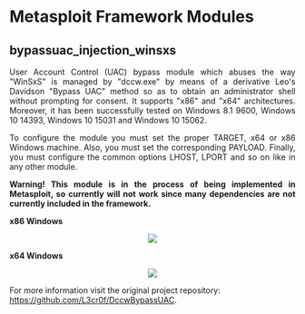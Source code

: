 <h1>Metasploit Framework Modules</h1>
<h2>bypassuac_injection_winsxs</h2>
<p align="justify">User Account Control (UAC) bypass module which abuses the way "WinSxS" is managed by "dccw.exe" by means of a derivative Leo's Davidson "Bypass UAC" method so as to obtain an administrator shell without prompting for consent. It supports "x86" and "x64" architectures. Moreover, it has been successfully tested on Windows 8.1 9600, Windows 10 14393, Windows 10 15031 and Windows 10 15062.</p>

<p align="justify">To configure the module you must set the proper TARGET, x64 or x86 Windows machine. Also, you must set the corresponding PAYLOAD. Finally, you must configure the common options LHOST, LPORT and so on like in any other module.</p>

<p align="justify"><b>Warning! This module is in the process of being implemented in Metasploit, so currently will not work since many dependencies are not currently included in the framework.</b></p>

<b>x86 Windows</b>
<p align="center">
<img src="https://github.com/L3cr0f/Metasploit-modules/blob/master/Pictures/Bypassuac_metasploit_windows_x86.gif">
</p>

<b>x64 Windows</b>
<p align="center">
<img src="https://github.com/L3cr0f/Metasploit-modules/blob/master/Pictures/Bypassuac_metasploit_windows_x64.gif">
</p>

For more information visit the original project repository: https://github.com/L3cr0f/DccwBypassUAC.
